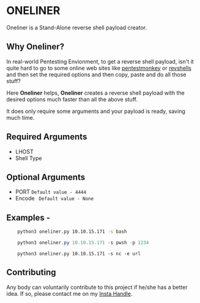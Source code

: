 
# ONELINER
Oneliner is a Stand-Alone reverse shell payload creator.
## Why **Oneliner**?

In real-world Pentesting Envionment, to get a reverse shell payload, isn't it quite hard to go to some online web sites like [pentestmonkey](https://pentestmonkey.net/cheat-sheet/shells/reverse-shell-cheat-sheet) or [revshells](https://www.revshells.com/) and then set the required options and then copy, paste and do all those stuff?

Here **Oneliner** helps, **Oneliner** creates a reverse shell payload with the desired options much faster than all the above stuff.

It does only require some arguments and your payload is ready, saving much time.


## Required Arguments

- LHOST
- Shell Type

## Optional Arguments

- PORT ```Default value - 4444```
- Encode ``` Default value - None```


## Examples -
```bash
    python3 oneliner.py 10.10.15.171 -s bash
```
```powershell
    python3 oneliner.py 10.10.15.171 -s pwsh -p 1234
```
```netcat_url_encoded
    python3 oneliner.py 10.10.15.171 -s nc -e url
```

## Contributing
Any body can voluntarily contribute to this project if he/she has a better idea.
If so, please contact me on my [Insta Handle](https://www.instagram.com/sayanray385/).
